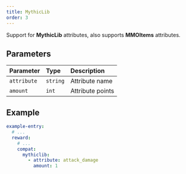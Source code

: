```yaml
---
title: MythicLib
order: 3
---
```


Support for **MythicLib** attributes, also supports **MMOItems** attributes.

## Parameters

| Parameter | Type | Description |
| :-- | :-- | :-- |
| `attribute` | `string` | Attribute name |
| `amount` | `int` | Attribute points |

## Example
```yaml {6-8}
example-entry:
  # ...
  reward:
    # ...
    compat:
      mythiclib:
        - attribute: attack_damage
          amount: 1